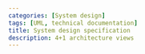 ```yaml
---
categories: [System design]
tags: [UML, technical documentation] 
title: System design specification
description: 4+1 architecture views
---
```

